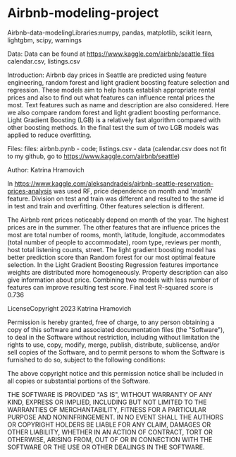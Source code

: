# Airbnb-modeling-project
Airbnb-data-modelingLibraries:numpy, pandas, matplotlib, scikit learn, lightgbm, scipy, warnings 

Data: Data can be found at https://www.kaggle.com/airbnb/seattle files calendar.csv, listings.csv

Introduction: Airbnb day prices in Seattle are predicted using feature engineering, random forest and light gradient boosting feature selection and regression. These models aim to help hosts establish appropriate rental prices and also to find out what features can influence rental prices the most. Text features such as name and description are also considered. Here we also compare random forest and light gradient boosting performance. Light Gradient Boosting (LGB) is a relatively fast algorithm compared with other boosting methods. In the final test the sum of two LGB models was applied to reduce overfitting.

Files: files: airbnb.pynb - code; listings.csv - data (calendar.csv does not fit to my github, go to https://www.kaggle.com/airbnb/seattle)

Author: Katrina Hramovich

In https://www.kaggle.com/aleksandradeis/airbnb-seattle-reservation-prices-analysis was used RF, price dependence on month and 'month' feature. Division on test and train was different and resulted to the same id in test and train and overfitting. Other features selection is different.

The Airbnb rent prices noticeably depend on month of the year. The highest prices are in the summer. The other features that are influence prices the most are total number of rooms, month, latitude, longitude, accommodates (total number of people to accommodate), room type, reviews per month, host total listening counts, street. The light gradient boosting model has better prediction score than Random forest for our most optimal feature selection. In the Light Gradient Boosting Regression features importance weights are distributed more homogeneously. Property description can also give information about price. Combining two models with less number of features can improve resulting test score. Final test R-squared score is 0.736

LicenseCopyright 2023 Katrina Hramovich

Permission is hereby granted, free of charge, to any person obtaining a copy of this software and associated documentation files (the "Software"), to deal in the Software without restriction, including without limitation the rights to use, copy, modify, merge, publish, distribute, sublicense, and/or sell copies of the Software, and to permit persons to whom the Software is furnished to do so, subject to the following conditions:

The above copyright notice and this permission notice shall be included in all copies or substantial portions of the Software.

THE SOFTWARE IS PROVIDED "AS IS", WITHOUT WARRANTY OF ANY KIND, EXPRESS OR IMPLIED, INCLUDING BUT NOT LIMITED TO THE WARRANTIES OF MERCHANTABILITY, FITNESS FOR A PARTICULAR PURPOSE AND NONINFRINGEMENT. IN NO EVENT SHALL THE AUTHORS OR COPYRIGHT HOLDERS BE LIABLE FOR ANY CLAIM, DAMAGES OR OTHER LIABILITY, WHETHER IN AN ACTION OF CONTRACT, TORT OR OTHERWISE, ARISING FROM, OUT OF OR IN CONNECTION WITH THE SOFTWARE OR THE USE OR OTHER DEALINGS IN THE SOFTWARE.
